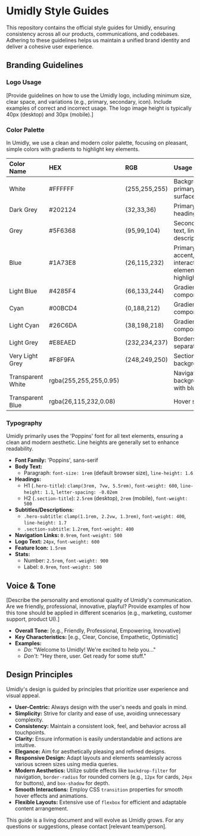 # Umidly Style Guides

This repository contains the official style guides for Umidly, ensuring consistency across all our products, communications, and codebases. Adhering to these guidelines helps us maintain a unified brand identity and deliver a cohesive user experience.

## Branding Guidelines

### Logo Usage

[Provide guidelines on how to use the Umidly logo, including minimum size, clear space, and variations (e.g., primary, secondary, icon). Include examples of correct and incorrect usage. The logo image height is typically 40px (desktop) and 30px (mobile).]

### Color Palette

In Umidly, we use a clean and modern color palette, focusing on pleasant, simple colors with gradients to highlight key elements.

| Color Name | HEX | RGB | Usage |
| :--------- | :-- | :-- | :---- |
| White      | #FFFFFF | (255,255,255) | Backgrounds, primary surfaces |
| Dark Grey  | #202124 | (32,33,36) | Primary text, headings |
| Grey       | #5F6368 | (95,99,104) | Secondary text, links, descriptions |
| Blue       | #1A73E8 | (26,115,232) | Primary accent, interactive elements, highlights |
| Light Blue | #4285F4 | (66,133,244) | Gradient component |
| Cyan       | #00BCD4 | (0,188,212) | Gradient component |
| Light Cyan | #26C6DA | (38,198,218) | Gradient component |
| Light Grey | #E8EAED | (232,234,237) | Borders, separators |
| Very Light Grey | #F8F9FA | (248,249,250) | Section backgrounds |
| Transparent White | rgba(255,255,255,0.95) | | Navigation background with blur |
| Transparent Blue | rgba(26,115,232,0.08) | | Hover states |

### Typography

Umidly primarily uses the 'Poppins' font for all text elements, ensuring a clean and modern aesthetic. Line heights are generally set to enhance readability.

*   **Font Family:** 'Poppins', sans-serif
*   **Body Text:**
    *   Paragraph: `font-size: 1rem` (default browser size), `line-height: 1.6`
*   **Headings:**
    *   H1 (`.hero-title`): `clamp(3rem, 7vw, 5.5rem)`, `font-weight: 600`, `line-height: 1.1`, `letter-spacing: -0.02em`
    *   H2 (`.section-title`): `2.5rem` (desktop), `2rem` (mobile), `font-weight: 500`
*   **Subtitles/Descriptions:**
    *   `.hero-subtitle`: `clamp(1.1rem, 2.2vw, 1.3rem)`, `font-weight: 400`, `line-height: 1.7`
    *   `.section-subtitle`: `1.2rem`, `font-weight: 400`
*   **Navigation Links:** `0.9rem`, `font-weight: 500`
*   **Logo Text:** `24px`, `font-weight: 600`
*   **Feature Icon:** `1.5rem`
*   **Stats:**
    *   Number: `2.5rem`, `font-weight: 900`
    *   Label: `0.9rem`, `font-weight: 500`

## Voice & Tone

[Describe the personality and emotional quality of Umidly's communication. Are we friendly, professional, innovative, playful? Provide examples of how this tone should be applied in different scenarios (e.g., marketing, customer support, product UI).]

*   **Overall Tone:** [e.g., Friendly, Professional, Empowering, Innovative]
*   **Key Characteristics:** [e.g., Clear, Concise, Empathetic, Optimistic]
*   **Examples:**
    *   *Do:* "Welcome to Umidly! We're excited to help you..."
    *   *Don't:* "Hey there, user. Get ready for some stuff."

## Design Principles

Umidly's design is guided by principles that prioritize user experience and visual appeal.

*   **User-Centric:** Always design with the user's needs and goals in mind.
*   **Simplicity:** Strive for clarity and ease of use, avoiding unnecessary complexity.
*   **Consistency:** Maintain a consistent look, feel, and behavior across all touchpoints.
*   **Clarity:** Ensure information is easily understandable and actions are intuitive.
*   **Elegance:** Aim for aesthetically pleasing and refined designs.
*   **Responsive Design:** Adapt layouts and elements seamlessly across various screen sizes using media queries.
*   **Modern Aesthetics:** Utilize subtle effects like `backdrop-filter` for navigation, `border-radius` for rounded corners (e.g., `12px` for cards, `24px` for buttons), and `box-shadow` for depth.
*   **Smooth Interactions:** Employ CSS `transition` properties for smooth hover effects and animations.
*   **Flexible Layouts:** Extensive use of `flexbox` for efficient and adaptable content arrangement.

This guide is a living document and will evolve as Umidly grows. For any questions or suggestions, please contact [relevant team/person].